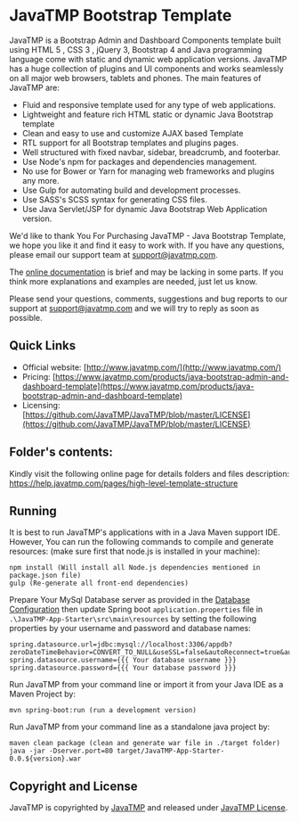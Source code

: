 # JavaTMP Bootstrap Template
JavaTMP is a Bootstrap Admin and Dashboard Components template built using HTML 5 , CSS 3 , jQuery 3,
Bootstrap 4 and Java programming language come with static and dynamic web application versions.
JavaTMP has a huge collection of plugins and UI components and works seamlessly on all major web browsers, tablets and phones.
The main features of JavaTMP are:
*   Fluid and responsive template used for any type of web applications.
*   Lightweight and feature rich HTML static or dynamic Java Bootstrap template 
*   Clean and easy to use and customize AJAX based Template
*   RTL support for all Bootstrap templates and plugins pages.
*   Well structured with fixed navbar, sidebar, breadcrumb, and footerbar.
*   Use Node's npm for packages and dependencies management.
*   No use for Bower or Yarn for managing web frameworks and plugins any more.
*   Use Gulp for automating build and development processes.
*   Use SASS's SCSS syntax for generating CSS files.
*   Use Java Servlet/JSP for dynamic Java Bootstrap Web Application version. 

We'd like to thank You For Purchasing JavaTMP - Java Bootstrap Template, we hope you like it and find it easy to work with.
If you have any questions, please email our support team at support@javatmp.com.

The [online documentation](http://help.javatmp.com/) is brief and may be lacking in some parts.
If you think more explanations and examples are needed, just let us know.

Please send your questions, comments, suggestions and bug reports to our support
at support@javatmp.com and we will try to reply as soon as possible.

## Quick Links
- Official website: [http://www.javatmp.com/](http://www.javatmp.com/)
- Pricing: [https://www.javatmp.com/products/java-bootstrap-admin-and-dashboard-template](https://www.javatmp.com/products/java-bootstrap-admin-and-dashboard-template)
- Licensing: [https://github.com/JavaTMP/JavaTMP/blob/master/LICENSE](https://github.com/JavaTMP/JavaTMP/blob/master/LICENSE)

## Folder's contents:
Kindly visit the following online page for details folders and files description:
https://help.javatmp.com/pages/high-level-template-structure

## Running
It is best to run JavaTMP's applications with in a Java Maven support IDE. However,
You can run the following commands to compile and generate resources:
(make sure first that node.js is installed in your machine):
```
npm install (Will install all Node.js dependencies mentioned in package.json file)
gulp (Re-generate all front-end dependencies)
```

Prepare Your MySql Database server as provided in the [Database Configuration](http://help.javatmp.com/pages/javatmp-app-starter-project-version#preparing-oracle-mysql-database-management-system)
then update Spring boot `application.properties` file in `.\JavaTMP-App-Starter\src\main\resources` by
setting the following properties by your username and password and database names:
```
spring.datasource.url=jdbc:mysql://localhost:3306/appdb?zeroDateTimeBehavior=CONVERT_TO_NULL&useSSL=false&autoReconnect=true&autoReconnectForPools=true&allowPublicKeyRetrieval=true
spring.datasource.username={{{ Your database username }}}
spring.datasource.password={{{ Your database password }}}
```
     
Run JavaTMP from your command line or import it from your Java IDE as a Maven Project by:
```
mvn spring-boot:run (run a development version)
```

Run JavaTMP from your command line as a standalone java project by:
```
maven clean package (clean and generate war file in ./target folder)
java -jar -Dserver.port=80 target/JavaTMP-App-Starter-0.0.${version}.war
```

## Copyright and License
JavaTMP is copyrighted by [JavaTMP](http://www.javatmp.com) and released under
[JavaTMP License](https://github.com/JavaTMP/JavaTMP/blob/master/LICENSE).

